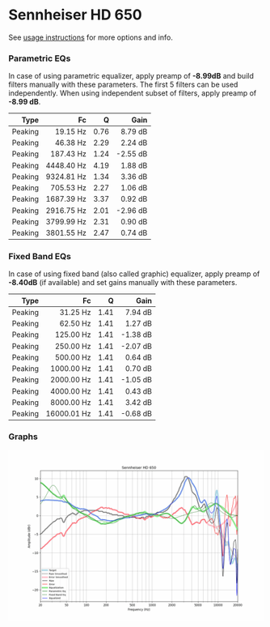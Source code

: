 # Sennheiser HD 650
See [usage instructions](https://github.com/jaakkopasanen/AutoEq#usage) for more options and info.

### Parametric EQs
In case of using parametric equalizer, apply preamp of **-8.99dB** and build filters manually
with these parameters. The first 5 filters can be used independently.
When using independent subset of filters, apply preamp of **-8.99 dB**.

| Type    | Fc         |    Q | Gain     |
|--------:|-----------:|-----:|---------:|
| Peaking | 19.15 Hz   | 0.76 | 8.79 dB  |
| Peaking | 46.38 Hz   | 2.29 | 2.24 dB  |
| Peaking | 187.43 Hz  | 1.24 | -2.55 dB |
| Peaking | 4448.40 Hz | 4.19 | 1.88 dB  |
| Peaking | 9324.81 Hz | 1.34 | 3.36 dB  |
| Peaking | 705.53 Hz  | 2.27 | 1.06 dB  |
| Peaking | 1687.39 Hz | 3.37 | 0.92 dB  |
| Peaking | 2916.75 Hz | 2.01 | -2.96 dB |
| Peaking | 3799.99 Hz | 2.31 | 0.90 dB  |
| Peaking | 3801.55 Hz | 2.47 | 0.74 dB  |

### Fixed Band EQs
In case of using fixed band (also called graphic) equalizer, apply preamp of **-8.40dB**
(if available) and set gains manually with these parameters.

| Type    | Fc          |    Q | Gain     |
|--------:|------------:|-----:|---------:|
| Peaking | 31.25 Hz    | 1.41 | 7.94 dB  |
| Peaking | 62.50 Hz    | 1.41 | 1.27 dB  |
| Peaking | 125.00 Hz   | 1.41 | -1.38 dB |
| Peaking | 250.00 Hz   | 1.41 | -2.07 dB |
| Peaking | 500.00 Hz   | 1.41 | 0.64 dB  |
| Peaking | 1000.00 Hz  | 1.41 | 0.70 dB  |
| Peaking | 2000.00 Hz  | 1.41 | -1.05 dB |
| Peaking | 4000.00 Hz  | 1.41 | 0.43 dB  |
| Peaking | 8000.00 Hz  | 1.41 | 3.42 dB  |
| Peaking | 16000.01 Hz | 1.41 | -0.68 dB |

### Graphs
![](./Sennheiser%20HD%20650.png)